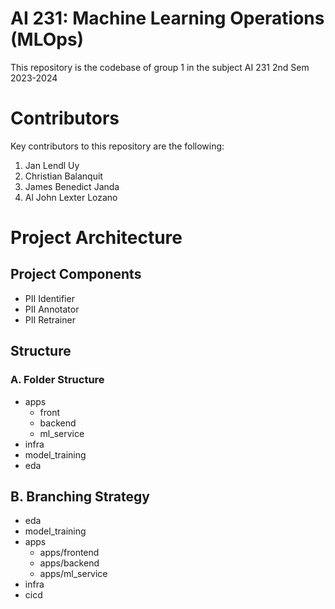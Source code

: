 # AI 231: Machine Learning Operations (MLOps)
This repository is the codebase of group 1 in the subject AI 231 2nd Sem 2023-2024

# Contributors
Key contributors to this repository are the following:
1. Jan Lendl Uy
2. Christian Balanquit
3. James Benedict Janda
4. Al John Lexter Lozano

# Project Architecture

## Project Components
* PII Identifier
* PII Annotator
* PII Retrainer

## Structure

### A. Folder Structure
* apps
    * front
    * backend
    * ml_service
* infra
* model_training
* eda

## B. Branching Strategy
* eda
* model_training
* apps
    * apps/frontend
    * apps/backend
    * apps/ml_service
* infra
* cicd